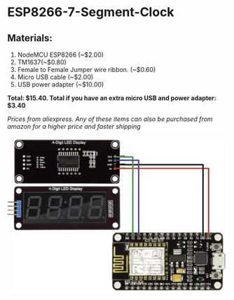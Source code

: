# ESP8266-7-Segment-Clock
<h2>Materials:</h2>

1. NodeMCU ESP8266 (~$2.00)
2. TM1637(~$0.80)
3. Female to Female Jumper wire ribbon. (~$0.60)
4. Micro USB cable (~$2.00)
5. USB power adapter (~$10.00)

**Total: $15.40. Total if you have an extra micro USB and power adapter: $3.40**

*Prices from aliexpress. Any of these items can also be purchased from amazon for a higher price and faster shipping*

![image](https://github.com/robrien20/ESP8266-7-Segment-Clock/blob/main/ESP8266-7-Segment-Clock%20Pinout.jpg)

